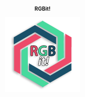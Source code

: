 <p align="center">
<b>RGBit!</b>
</p>
<p align="center">
<img src="https://raw.githubusercontent.com/man0s/RGBit/master/logo.png">
</p>
